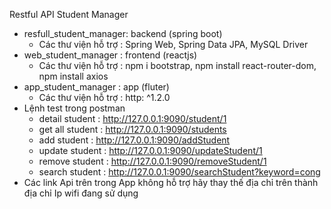 Restful API Student Manager

- resfull_student_manager: backend (spring boot)
  + Các thư viện hỗ trợ : Spring Web, Spring Data JPA, MySQL Driver
- web_student_manager : frontend (reactjs)
  + Các thư viện hỗ trợ : npm i bootstrap, npm install react-router-dom, npm install axios
- app_student_manager : app (fluter)
  + Các thư viện hỗ trợ : http: ^1.2.0
- Lệnh test trong postman
  + detail student : http://127.0.0.1:9090/student/1
  + get all student : http://127.0.0.1:9090/students
  + add student : http://127.0.0.1:9090/addStudent
  + update student : http://127.0.0.1:9090/updateStudent/1
  + remove student : http://127.0.0.1:9090/removeStudent/1
  + search student : http://127.0.0.1:9090/searchStudent?keyword=cong
- Các link Api trên trong App không hỗ trợ hãy thay thế địa chỉ trên thành địa chỉ Ip wifi đang sử dụng
